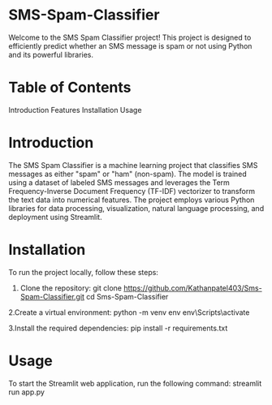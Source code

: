 # SMS-Spam-Classifier
Welcome to the SMS Spam Classifier project! This project is designed to efficiently predict whether an SMS message is spam or not using Python and its powerful libraries.


# Table of Contents
Introduction
Features
Installation
Usage

# Introduction
The SMS Spam Classifier is a machine learning project that classifies SMS messages as either "spam" or "ham" (non-spam). The model is trained using a dataset of labeled SMS messages and leverages the Term Frequency-Inverse Document Frequency (TF-IDF) vectorizer to transform the text data into numerical features. The project employs various Python libraries for data processing, visualization, natural language processing, and deployment using Streamlit.

# Installation
To run the project locally, follow these steps:

1. Clone the repository:
git clone https://github.com/Kathanpatel403/Sms-Spam-Classifier.git
cd Sms-Spam-Classifier

2.Create a virtual environment:
python -m venv env
env\Scripts\activate

3.Install the required dependencies:
pip install -r requirements.txt

# Usage
To start the Streamlit web application, run the following command:
streamlit run app.py
